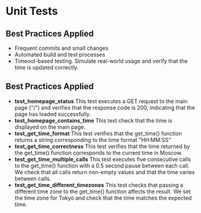 # Unit Tests

## Best Practices Applied
- Frequent commits and small changes
- Automated build and test processes
- Timeout-based testing. Simulate real-world usage and verify that the time is updated correctly.

## Best Practices Applied
- **test_homepage_status** This test executes a GET request to the main page ("/") and verifies that the response code is 200, indicating that the page has loaded successfully.
- **test_homepage_contains_time** This test check that the time is displayed on the main page.
- **test_get_time_format** This test verifies that the get_time() function returns a string corresponding to the time format "HH:MM:SS"
- **test_get_time_correctness** This test verifies that the time returned by the get_time() function corresponds to the current time in Moscow.
- **test_get_time_multiple_calls** This test executes five consecutive calls to the get_time() function with a 0.5 second pause between each call. We check that all calls return non-empty values and that the time varies between calls.
- **test_get_time_different_timezones** This test checks that passing a different time zone to the get_time() function affects the result. We set the time zone for Tokyo and check that the time matches the expected time.